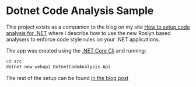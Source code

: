 # Dotnet Code Analysis Sample

This project exists as a companion to the blog on my site [How to setup code analysis for .NET]( http://sethreid.co.nz/how-to-setup-code-analysis-dotnet) where i describe how to use the new Roslyn based analysers to enforce code style rules on your .NET applications.

The app was created using the [.NET Core Cli]() and running:

``` bash
cd src
dotnet new webapi DotnetCodeAnalysis.Api
``` 

The rest of the setup can be found [in the blog post](http://sethreid.co.nz/how-to-setup-code-analysis-dotnet)